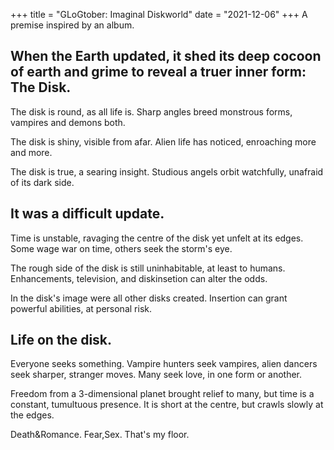 +++
title = "GLoGtober: Imaginal Diskworld" 
date = "2021-12-06"
+++
A premise inspired by an album.
<!-- more -->
## When the Earth updated, it shed its deep cocoon of earth and grime to reveal a truer inner form: The Disk. 

The disk is round, as all life is. Sharp angles breed monstrous forms, vampires and demons both.

The disk is shiny, visible from afar. Alien life has noticed, enroaching more and more.

The disk is true, a searing insight. Studious angels orbit watchfully, unafraid of its dark side.

## It was a difficult update.

Time is unstable, ravaging the centre of the disk yet unfelt at its edges. Some wage war on time, others seek the storm's eye.

The rough side of the disk is still uninhabitable, at least to humans. Enhancements, television, and diskinsetion can alter the odds.

In the disk's image were all other disks created. Insertion can grant powerful abilities, at personal risk.

## Life on the disk.

Everyone seeks something. Vampire hunters seek vampires, alien dancers seek sharper, stranger moves. Many seek love, in one form or another. 

Freedom from a 3-dimensional planet brought relief to many, but time is a constant, tumultuous presence. It is short at the centre, but crawls slowly at the edges.

Death&Romance. Fear,Sex. That's my floor.
